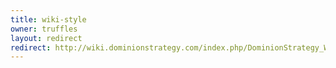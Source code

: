 ```yaml
---
title: wiki-style
owner: truffles
layout: redirect
redirect: http://wiki.dominionstrategy.com/index.php/DominionStrategy_Wiki:Community_portal#Style_and_Editing_Guidlines
---
```

